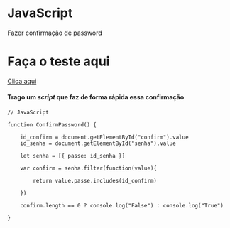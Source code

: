 # JavaScript

Fazer confirmação de password

# Faça o teste aqui
[Clica aqui](https://paulo-lopes-estevao.github.io/Javascript_confirm-password/)

#### Trago um *script* que faz de forma rápida essa confirmação

``` JS
// JavaScript

function ConfirmPassword() {

    id_confirm = document.getElementById("confirm").value
    id_senha = document.getElementById("senha").value

    let senha = [{ passe: id_senha }]

    var confirm = senha.filter(function(value){

        return value.passe.includes(id_confirm)
    
    })
    
    confirm.length == 0 ? console.log("False") : console.log("True")

}

```
